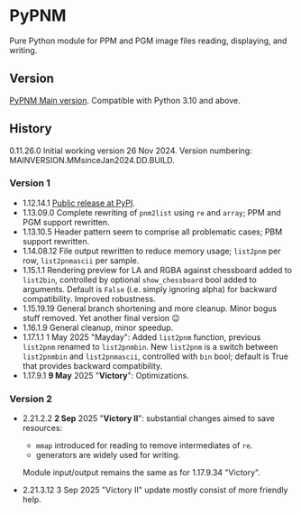# PyPNM

Pure Python module for PPM and PGM image files reading, displaying, and writing.

## Version

[PyPNM Main version](https://github.com/Dnyarri/PyPNM/). Compatible with Python 3.10 and above.

## History

0.11.26.0   Initial working version 26 Nov 2024.
Version numbering: MAINVERSION.MMsinceJan2024.DD.BUILD.

### Version 1

- 1.12.14.1     [Public release at PyPI](https://pypi.org/project/PyPNM/).
- 1.13.09.0     Complete rewriting of `pnm2list` using `re` and `array`; PPM and PGM support rewritten.
- 1.13.10.5     Header pattern seem to comprise all problematic cases; PBM support rewritten.
- 1.14.08.12    File output rewritten to reduce memory usage; `list2pnm` per row, `list2pnmascii` per sample.
- 1.15.1.1      Rendering preview for LA and RGBA against chessboard added to `list2bin`,
controlled by optional `show_chessboard` bool added to arguments.
Default is `False` (i.e. simply ignoring alpha) for backward compatibility.
Improved robustness.
- 1.15.19.19    General branch shortening and more cleanup. Minor bogus stuff removed.
Yet another final version 😉
- 1.16.1.9      General cleanup, minor speedup.
- 1.17.1.1      1 May 2025 "Mayday": Added `list2pnm` function, previous `list2pnm` renamed to `list2pnmbin`.
New `list2pnm` is a switch between `list2pnmbin` and `list2pnmascii`, controlled with `bin` bool; default is True that provides backward compatibility.
- 1.17.9.1      **9 May** 2025 "**Victory**": Optimizations.

### Version 2

- 2.21.2.2      **2 Sep** 2025 "**Victory II**": substantial changes aimed to save resources:
  - `mmap` introduced for reading to remove intermediates of `re`.
  - generators are widely used for writing.

  Module input/output remains the same as for 1.17.9.34 "Victory".

- 2.21.3.12     3 Sep 2025 "Victory II" update mostly consist of more friendly help.
